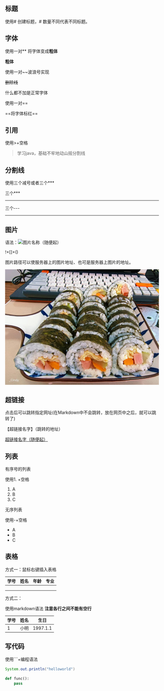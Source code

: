 ## 标题

使用# 创建标题，# 数量不同代表不同标题。

## 字体

使用一对** 将字体变成**粗体**

**粗体**

使用一对~~波浪号实现

~~删除线~~

什么都不加是正常字体

使用一对==

==将字体标红==

## 引用

使用>+空格

> 学习java，基础不牢地动山摇分割线

## 分割线

使用三个减号或者三个***

三个***

***

三个---

---

## 图片

语法：![图片名称（随便起）]()

!+[]+()

图片路径可以使服务器上的图片地址、也可是服务器上图片的地址。

![touxiang](img/article/shousi.jpg)

## 超链接

点击后可以跳转指定网址(在Markdown中不会跳转，放在网页中之后，就可以跳转了)

【超链接名字】（跳转的地址）

[超链接名字（随便起）](www.baidu.com)

## 列表

有序号的列表

使用1. +空格

1. A
2. B
3. C

无序列表

使用-+空格

- A
- B
- C

## 表格

方式一：鼠标右键插入表格

| 学号  | 姓名  | 年龄  | 专业  |
|:---:|:---:|:---:|:---:|
|     |     |     |     |
|     |     |     |     |
|     |     |     |     |

方式二：

使用markdown语法
**注意各行之间不能有空行**

| 学号  | 姓名  | 生日       |
| --- | --- | -------- |
| 1   | 小明  | 1997.1.1 |

## 写代码

使用```+编程语法

```java
System.out.println("helloworld")
```

```python
def func():
    pass
```

